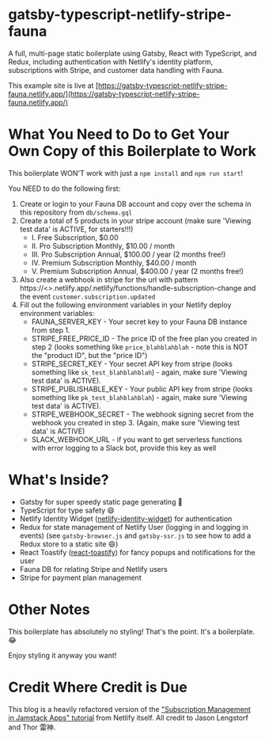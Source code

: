 # gatsby-typescript-netlify-stripe-fauna

A full, multi-page static boilerplate using Gatsby, React with TypeScript, and Redux, including authentication with Netlify's identity platform, subscriptions with Stripe, and customer data handling with Fauna.

This example site is live at [https://gatsby-typescript-netlify-stripe-fauna.netlify.app/](https://gatsby-typescript-netlify-stripe-fauna.netlify.app/)

# What You Need to Do to Get Your Own Copy of this Boilerplate to Work

This boilerplate WON'T work with just a `npm install` and `npm run start`!

You NEED to do the following first:

1. Create or login to your Fauna DB account and copy over the schema in this repository from `db/schema.gql`
2. Create a total of 5 products in your stripe account (make sure 'Viewing test data' is ACTIVE, for starters!!!)
   - I. Free Subscription, \$0.00
   - II. Pro Subscription Monthly, \$10.00 / month
   - III. Pro Subscription Annual, \$100.00 / year (2 months free!)
   - IV. Premium Subscription Monthly, \$40.00 / month
   - V. Premium Subscription Annual, \$400.00 / year (2 months free!)
3. Also create a webhook in stripe for the url with pattern https://<<YOUR UNIQUE NETLIFY APP NAME HERE>>.netlify.app/.netlify/functions/handle-subscription-change and the event `customer.subscription.updated`
4. Fill out the following environment variables in your Netlify deploy environment variables:
   - FAUNA_SERVER_KEY - Your secret key to your Fauna DB instance from step 1.
   - STRIPE_FREE_PRICE_ID - The price ID of the free plan you created in step 2 (looks something like `price_blahblahblah` - note this is NOT the "product ID", but the "price ID")
   - STRIPE_SECRET_KEY - Your secret API key from stripe (looks something like `sk_test_blahblahblah`) - again, make sure 'Viewing test data' is ACTIVE).
   - STRIPE_PUBLISHABLE_KEY - Your public API key from stripe (looks something like `pk_test_blahblahblah`) - again, make sure 'Viewing test data' is ACTIVE).
   - STRIPE_WEBHOOK_SECRET - The webhook signing secret from the webhook you created in step 3. (Again, make sure 'Viewing test data' is ACTIVE)
   - SLACK_WEBHOOK_URL - if you want to get serverless functions with error logging to a Slack bot, provide this key as well

# What's Inside?

- Gatsby for super speedy static page generating 🚀
- TypeScript for type safety :smile:
- Netlify Identity Widget ([netlify-identity-widget](https://github.com/netlify/netlify-identity-widget)) for authentication
- Redux for state management of Netlify User (logging in and logging in events) (see `gatsby-browser.js` and `gatsby-ssr.js` to see how to add a Redux store to a static site :smile:)
- React Toastify ([react-toastify](https://github.com/fkhadra/react-toastify)) for fancy popups and notifications for the user
- Fauna DB for relating Stripe and Netlify users
- Stripe for payment plan management

# Other Notes

This boilerplate has absolutely no styling! That's the point. It's a boilerplate. :joy:

Enjoy styling it anyway you want!

# Credit Where Credit is Due

This blog is a heavily refactored version of the ["Subscription Management in Jamstack Apps" tutorial](https://github.com/stripe-samples/netlify-stripe-subscriptions) from Netlify itself. All credit to Jason Lengstorf and Thor 雷神.
